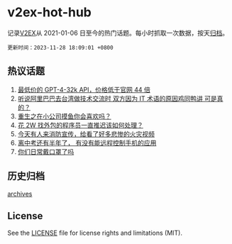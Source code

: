 # v2ex-hot-hub

 记录[V2EX](https://www.v2ex.com/)从 2021-01-06 日至今的热门话题。每小时抓取一次数据，按天[归档](archives)。

`更新时间：2023-11-28 18:09:01 +0800`

## 热议话题

1. [最低价的 GPT-4-32k API，价格低于官网 44 倍](https://www.v2ex.com/t/995825)
1. [听说阿里巴巴去台湾做技术交流时 双方因为 IT 术语的原因鸡同鸭讲 可是真的？](https://www.v2ex.com/t/995757)
1. [重生之在小公司摸鱼你会喜欢吗？](https://www.v2ex.com/t/995842)
1. [花 2W 找外包的程序员一直推迟该如何处理？](https://www.v2ex.com/t/995760)
1. [今天有人来消防宣传，给看了好多悲惨的火灾视频](https://www.v2ex.com/t/995801)
1. [离中考还有半年了， 有没有能远程控制手机的应用](https://www.v2ex.com/t/995830)
1. [你们日常戴口罩了吗](https://www.v2ex.com/t/995784)

## 历史归档

[archives](archives)

## License

See the [LICENSE](LICENSE) file for license rights and limitations (MIT).
